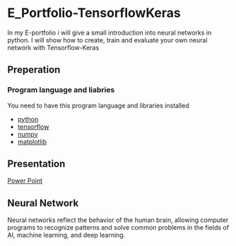 # E_Portfolio-TensorflowKeras

In my E-portfolio i will give a small introduction into neural networks in python.
I will show how to create, train and evaluate your own neural network with Tensorflow-Keras
## Preperation
### Program language and liabries
You need to have this program language and libraries installed
- [python](https://www.python.org/downloads/)
- [tensorflow](https://www.tensorflow.org/)
- [numpy](https://numpy.org/)
- [matplotlib](https://matplotlib.org/)

## Presentation
[Power Point](https://docs.google.com/presentation/d/1bEw2nnrpsHMEf7fTlYGjzHGcWkYog28rQpAA2JyNbq8/edit?usp=sharing)

## Neural Network
Neural networks reflect the behavior of the human brain, allowing computer programs to recognize patterns and solve common problems in the fields of AI, machine learning, and deep learning.
